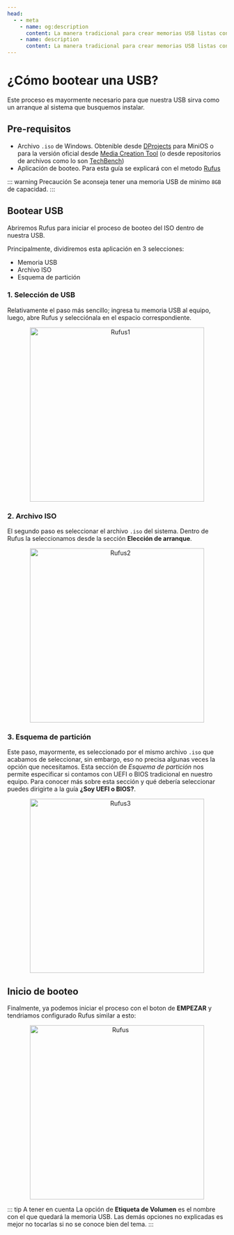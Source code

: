 ```yaml
---
head:
  - - meta
    - name: og:description
      content: La manera tradicional para crear memorias USB listas con el sistema a instalar.
    - name: description
      content: La manera tradicional para crear memorias USB listas con el sistema a instalar.
---
```


# ¿Cómo bootear una USB?

Este proceso es mayormente necesario para que nuestra USB sirva como un arranque al sistema que busquemos instalar.

## Pre-requisitos
- Archivo `.iso` de Windows. Obtenible desde [DProjects](https://dprojects.org/) para MiniOS o para la versión oficial desde [Media Creation Tool](https://www.microsoft.com/es-es/software-download/) (o desde repositorios de archivos como lo son [TechBench](https://tb.rg-adguard.net/public.php))
- Aplicación de booteo. Para esta guía se explicará con el metodo [Rufus](https://rufus.ie/es/)

::: warning Precaución
Se aconseja tener una memoria USB de minimo `8GB` de capacidad.
:::

## Bootear USB

Abriremos Rufus para iniciar el proceso de booteo del ISO dentro de nuestra USB. 

Principalmente, dividiremos esta aplicación en 3 selecciones:
* Memoria USB
* Archivo ISO
* Esquema de partición

### 1. Selección de USB
Relativamente el paso más sencillo; ingresa tu memoria USB al equipo, luego, abre Rufus y selecciónala en el espacio correspondiente.

<div align=center>
<img src="/assets/Instalacion/Rufus1.png" alt="Rufus1" width="400" />
</div>

### 2. Archivo ISO
El segundo paso es seleccionar el archivo `.iso` del sistema. Dentro de Rufus la seleccionamos desde la sección **Elección de arranque**.

<div align=center>
<img src="/assets/Instalacion/Rufus2.png" alt="Rufus2" width="400" />
</div>

### 3. Esquema de partición
Este paso, mayormente, es seleccionado por el mismo archivo `.iso` que acabamos de seleccionar, sin embargo, eso no precisa algunas veces la opción que necesitamos. Esta sección de *Esquema de partición* nos permite especificar si contamos con UEFI o BIOS tradicional en nuestro equipo. Para conocer más sobre esta sección y qué debería seleccionar puedes dirigirte a la guía **¿Soy UEFI o BIOS?**.

<div align=center>
<img src="/assets/Instalacion/Rufus3.png" alt="Rufus3" width="400" />
</div>

## Inicio de booteo

Finalmente, ya podemos iniciar el proceso con el boton de __**EMPEZAR**__ y tendriamos configurado Rufus similar a esto:

<div align=center>
<img src="/assets/Instalacion/Rufus.png" alt="Rufus" width="400" />
</div>

::: tip A tener en cuenta
La opción de **Etiqueta de Volumen** es el nombre con el que quedará la memoria USB. Las demás opciones no explicadas es mejor no tocarlas si no se conoce bien del tema.
:::